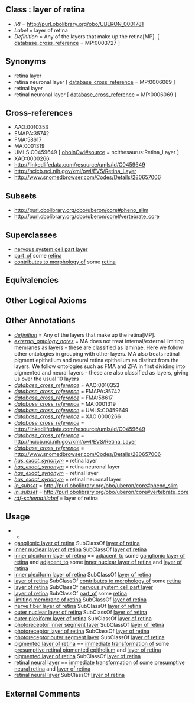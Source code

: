 
## Class : layer of retina

 * *IRI* = http://purl.obolibrary.org/obo/UBERON_0001781
 * *Label* = layer of retina
 * *Definition* = Any of the layers that make up the retina[MP]. [ [database_cross_reference](../../ef/oboInOwl#hasDbXref.md) = MP:0003727 ]

## Synonyms

 * retina layer
 * retina neuronal layer [ [database_cross_reference](../../ef/oboInOwl#hasDbXref.md) = MP:0006069 ]
 * retinal layer
 * retinal neuronal layer [ [database_cross_reference](../../ef/oboInOwl#hasDbXref.md) = MP:0006069 ]

## Cross-references

 * AAO:0010353
 * EMAPA:35742
 * FMA:58617
 * MA:0001319
 * UMLS:C0459649 [ [oboInOwl#source](../../ce/oboInOwl#source.md) = ncithesaurus:Retina_Layer ]
 * XAO:0000266
 * http://linkedlifedata.com/resource/umls/id/C0459649
 * http://ncicb.nci.nih.gov/xml/owl/EVS/Retina_Layer
 * http://www.snomedbrowser.com/Codes/Details/280657006

## Subsets

 * http://purl.obolibrary.org/obo/uberon/core#pheno_slim
 * http://purl.obolibrary.org/obo/uberon/core#vertebrate_core

## Superclasses

 * [nervous system cell part layer](../../UBERON/03/UBERON_0022303.md)
 * [part_of](../../BFO/50/BFO_0000050.md) some [retina](../../UBERON/66/UBERON_0000966.md)
 * [contributes to morphology of](../../RO/33/RO_0002433.md) some [retina](../../UBERON/66/UBERON_0000966.md)

## Equivalencies


## Other Logical Axioms


## Other Annotations

 * *[definition](../../IAO/15/IAO_0000115.md)* = Any of the layers that make up the retina[MP].
 * *[external_ontology_notes](../../UBPROP/12/UBPROP_0000012.md)* = MA does not treat internal/external limiting memranes as layers - these are classified as laminae. Here we follow other ontologies in grouping with other layers. MA also treats retinal pigment epithelium and neural retina epithelium as distinct from the layers. We follow ontologies such as FMA and ZFA in first dividing into pigmented and neural layers - these are also classified as layers, giving us over the usual 10 layers
 * *[database_cross_reference](../../ef/oboInOwl#hasDbXref.md)* = AAO:0010353
 * *[database_cross_reference](../../ef/oboInOwl#hasDbXref.md)* = EMAPA:35742
 * *[database_cross_reference](../../ef/oboInOwl#hasDbXref.md)* = FMA:58617
 * *[database_cross_reference](../../ef/oboInOwl#hasDbXref.md)* = MA:0001319
 * *[database_cross_reference](../../ef/oboInOwl#hasDbXref.md)* = UMLS:C0459649
 * *[database_cross_reference](../../ef/oboInOwl#hasDbXref.md)* = XAO:0000266
 * *[database_cross_reference](../../ef/oboInOwl#hasDbXref.md)* = http://linkedlifedata.com/resource/umls/id/C0459649
 * *[database_cross_reference](../../ef/oboInOwl#hasDbXref.md)* = http://ncicb.nci.nih.gov/xml/owl/EVS/Retina_Layer
 * *[database_cross_reference](../../ef/oboInOwl#hasDbXref.md)* = http://www.snomedbrowser.com/Codes/Details/280657006
 * *[has_exact_synonym](../../ym/oboInOwl#hasExactSynonym.md)* = retina layer
 * *[has_exact_synonym](../../ym/oboInOwl#hasExactSynonym.md)* = retina neuronal layer
 * *[has_exact_synonym](../../ym/oboInOwl#hasExactSynonym.md)* = retinal layer
 * *[has_exact_synonym](../../ym/oboInOwl#hasExactSynonym.md)* = retinal neuronal layer
 * *[in_subset](../../et/oboInOwl#inSubset.md)* = http://purl.obolibrary.org/obo/uberon/core#pheno_slim
 * *[in_subset](../../et/oboInOwl#inSubset.md)* = http://purl.obolibrary.org/obo/uberon/core#vertebrate_core
 * *[rdf-schema#label](../../el/rdf-schema#label.md)* = layer of retina

## Usage

 * -
 * [ganglionic layer of retina](../../UBERON/92/UBERON_0001792.md) SubClassOf [layer of retina](../../UBERON/81/UBERON_0001781.md)
 * [inner nuclear layer of retina](../../UBERON/91/UBERON_0001791.md) SubClassOf [layer of retina](../../UBERON/81/UBERON_0001781.md)
 * [inner plexiform layer of retina](../../UBERON/95/UBERON_0001795.md) == [adjacent_to](../../RO/20/RO_0002220.md) some [ganglionic layer of retina](../../UBERON/92/UBERON_0001792.md) and [adjacent_to](../../RO/20/RO_0002220.md) some [inner nuclear layer of retina](../../UBERON/91/UBERON_0001791.md) and [layer of retina](../../UBERON/81/UBERON_0001781.md)
 * [inner plexiform layer of retina](../../UBERON/95/UBERON_0001795.md) SubClassOf [layer of retina](../../UBERON/81/UBERON_0001781.md)
 * [layer of retina](../../UBERON/81/UBERON_0001781.md) SubClassOf [contributes to morphology of](../../RO/33/RO_0002433.md) some [retina](../../UBERON/66/UBERON_0000966.md)
 * [layer of retina](../../UBERON/81/UBERON_0001781.md) SubClassOf [nervous system cell part layer](../../UBERON/03/UBERON_0022303.md)
 * [layer of retina](../../UBERON/81/UBERON_0001781.md) SubClassOf [part_of](../../BFO/50/BFO_0000050.md) some [retina](../../UBERON/66/UBERON_0000966.md)
 * [limiting membrane of retina](../../UBERON/19/UBERON_0007619.md) SubClassOf [layer of retina](../../UBERON/81/UBERON_0001781.md)
 * [nerve fiber layer of retina](../../UBERON/93/UBERON_0001793.md) SubClassOf [layer of retina](../../UBERON/81/UBERON_0001781.md)
 * [outer nuclear layer of retina](../../UBERON/89/UBERON_0001789.md) SubClassOf [layer of retina](../../UBERON/81/UBERON_0001781.md)
 * [outer plexiform layer of retina](../../UBERON/90/UBERON_0001790.md) SubClassOf [layer of retina](../../UBERON/81/UBERON_0001781.md)
 * [photoreceptor inner segment layer](../../UBERON/25/UBERON_0003925.md) SubClassOf [layer of retina](../../UBERON/81/UBERON_0001781.md)
 * [photoreceptor layer of retina](../../UBERON/87/UBERON_0001787.md) SubClassOf [layer of retina](../../UBERON/81/UBERON_0001781.md)
 * [photoreceptor outer segment layer](../../UBERON/26/UBERON_0003926.md) SubClassOf [layer of retina](../../UBERON/81/UBERON_0001781.md)
 * [pigmented layer of retina](../../UBERON/82/UBERON_0001782.md) == [immediate transformation of](../../RO/95/RO_0002495.md) some [presumptive retinal pigmented epithelium](../../UBERON/24/UBERON_0005424.md) and [layer of retina](../../UBERON/81/UBERON_0001781.md)
 * [pigmented layer of retina](../../UBERON/82/UBERON_0001782.md) SubClassOf [layer of retina](../../UBERON/81/UBERON_0001781.md)
 * [retinal neural layer](../../UBERON/02/UBERON_0003902.md) == [immediate transformation of](../../RO/95/RO_0002495.md) some [presumptive neural retina](../../UBERON/25/UBERON_0005425.md) and [layer of retina](../../UBERON/81/UBERON_0001781.md)
 * [retinal neural layer](../../UBERON/02/UBERON_0003902.md) SubClassOf [layer of retina](../../UBERON/81/UBERON_0001781.md)

## External Comments

